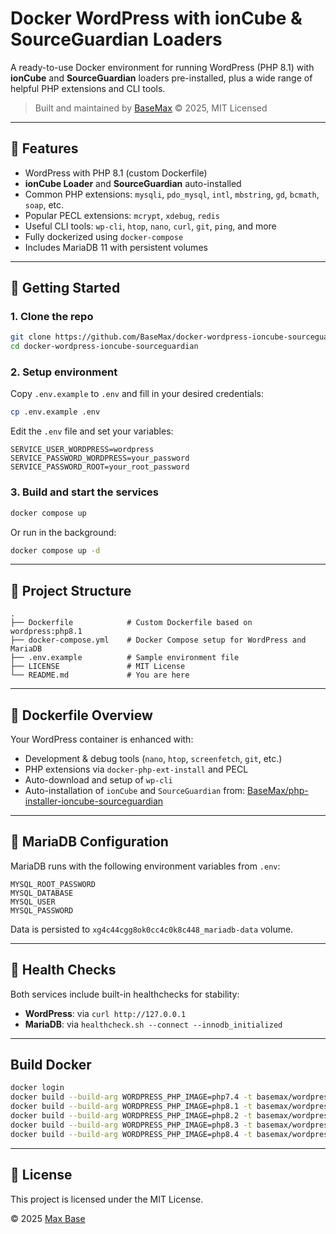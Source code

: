 # Docker WordPress with ionCube & SourceGuardian Loaders

A ready-to-use Docker environment for running WordPress (PHP 8.1) with **ionCube** and **SourceGuardian** loaders pre-installed, plus a wide range of helpful PHP extensions and CLI tools.

> Built and maintained by [BaseMax](https://github.com/BaseMax) © 2025, MIT Licensed

---

## 🧩 Features

* WordPress with PHP 8.1 (custom Dockerfile)
* **ionCube Loader** and **SourceGuardian** auto-installed
* Common PHP extensions: `mysqli`, `pdo_mysql`, `intl`, `mbstring`, `gd`, `bcmath`, `soap`, etc.
* Popular PECL extensions: `mcrypt`, `xdebug`, `redis`
* Useful CLI tools: `wp-cli`, `htop`, `nano`, `curl`, `git`, `ping`, and more
* Fully dockerized using `docker-compose`
* Includes MariaDB 11 with persistent volumes

---

## 🚀 Getting Started

### 1. Clone the repo

```bash
git clone https://github.com/BaseMax/docker-wordpress-ioncube-sourceguardian.git
cd docker-wordpress-ioncube-sourceguardian
```

### 2. Setup environment

Copy `.env.example` to `.env` and fill in your desired credentials:

```bash
cp .env.example .env
```

Edit the `.env` file and set your variables:

```env
SERVICE_USER_WORDPRESS=wordpress
SERVICE_PASSWORD_WORDPRESS=your_password
SERVICE_PASSWORD_ROOT=your_root_password
```

### 3. Build and start the services

```bash
docker compose up
```

Or run in the background:

```bash
docker compose up -d
```

---

## 📁 Project Structure

```
.
├── Dockerfile            # Custom Dockerfile based on wordpress:php8.1
├── docker-compose.yml    # Docker Compose setup for WordPress and MariaDB
├── .env.example          # Sample environment file
├── LICENSE               # MIT License
└── README.md             # You are here
```

---

## 🧱 Dockerfile Overview

Your WordPress container is enhanced with:

* Development & debug tools (`nano`, `htop`, `screenfetch`, `git`, etc.)
* PHP extensions via `docker-php-ext-install` and PECL
* Auto-download and setup of `wp-cli`
* Auto-installation of `ionCube` and `SourceGuardian` from:
  [BaseMax/php-installer-ioncube-sourceguardian](https://github.com/BaseMax/php-installer-ioncube-sourceguardian)

---

## 🐬 MariaDB Configuration

MariaDB runs with the following environment variables from `.env`:

```env
MYSQL_ROOT_PASSWORD
MYSQL_DATABASE
MYSQL_USER
MYSQL_PASSWORD
```

Data is persisted to `xg4c44cgg8ok0cc4c0k8c448_mariadb-data` volume.

---

## 🧪 Health Checks

Both services include built-in healthchecks for stability:

* **WordPress**: via `curl http://127.0.0.1`
* **MariaDB**: via `healthcheck.sh --connect --innodb_initialized`

---

## Build Docker

```bash
docker login
docker build --build-arg WORDPRESS_PHP_IMAGE=php7.4 -t basemax/wordpress-ioncube-sourceguardian:7.4 .
docker build --build-arg WORDPRESS_PHP_IMAGE=php8.1 -t basemax/wordpress-ioncube-sourceguardian:8.1 .
docker build --build-arg WORDPRESS_PHP_IMAGE=php8.2 -t basemax/wordpress-ioncube-sourceguardian:8.2 .
docker build --build-arg WORDPRESS_PHP_IMAGE=php8.3 -t basemax/wordpress-ioncube-sourceguardian:8.3 .
docker build --build-arg WORDPRESS_PHP_IMAGE=php8.4 -t basemax/wordpress-ioncube-sourceguardian:8.4 .
```

---

## 📝 License

This project is licensed under the MIT License.

© 2025 [Max Base](https://github.com/BaseMax)

